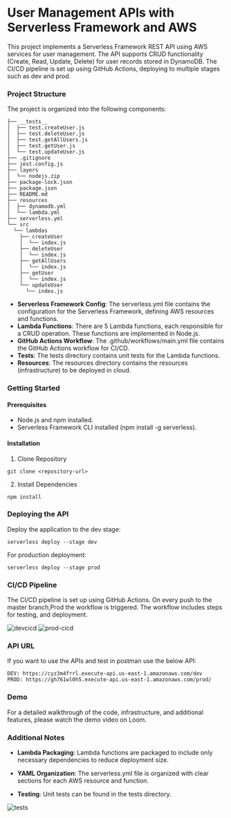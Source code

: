 # User Management APIs with Serverless Framework and AWS
This project implements a Serverless Framework REST API using AWS services for user management. The API supports CRUD functionality (Create, Read, Update, Delete) for user records stored in DynamoDB. The CI/CD pipeline is set up using GitHub Actions, deploying to multiple stages such as dev and prod. 

### Project Structure
The project is organized into the following components:
```
├── __tests__
│  ├── test.createUser.js
│  ├── test.deleteUser.js
│  ├── test.getAllUsers.js
│  ├── test.getUser.js
│  └── test.updateUser.js
├── .gitignore
├── jest.config.js
├── layers
│  └── nodejs.zip
├── package-lock.json
├── package.json
├── README.md
├── resources
│  ├── dynamodb.yml
│  └── lambda.yml
├── serverless.yml
└── src
  └── lambdas
    ├── createUser
    │  └── index.js
    ├── deleteUser
    │  └── index.js
    ├── getAllUsers
    │  └── index.js
    ├── getUser
    │  └── index.js
    └── updateUser
      └── index.js
```
- **Serverless Framework Config**: The serverless.yml file contains the configuration for the Serverless Framework, defining AWS resources and functions.
- **Lambda Functions**: There are 5 Lambda functions, each responsible for a CRUD operation. These functions are implemented in Node.js.
- **GitHub Actions Workflow**: The .github/workflows/main.yml file contains the GitHub Actions workflow for CI/CD.
- **Tests**: The tests directory contains unit tests for the Lambda functions.
- **Resources**: The resources directory contains the resources (infrastructure) to be deployed in cloud.

### Getting Started

#### Prerequisites

- Node.js and npm installed.
- Serverless Framework CLI installed (npm install -g serverless).

#### Installation

1. Clone Repository
```
git clone <repository-url>

```
2. Install Dependencies
```
npm install
```

### Deploying the API

Deploy the application to the dev stage:

```
serverless deploy --stage dev
```

For production deployment:

```
serverless deploy --stage prod
```

### CI/CD Pipeline
The CI/CD pipeline is set up using GitHub Actions. On every push to the master branch,Prod the workflow is triggered. The workflow includes steps for testing, and deployment.

![devcicd](https://github.com/srinumadhavv/serverless-guru-crud-assignment/assets/43718077/4cc47980-fe07-4dd1-9554-ab48c9a04c9f)
![prod-cicd](https://github.com/srinumadhavv/serverless-guru-crud-assignment/assets/43718077/8cc18cc7-bc64-4cc2-9960-6d062f90c684)

### API URL
If you want to use the APIs and test in postman use the below API:

```
DEV: https://cyz3m4frrl.execute-api.us-east-1.amazonaws.com/dev
PROD: https://gh761wl0h5.execute-api.us-east-1.amazonaws.com/prod/
```
### Demo
For a detailed walkthrough of the code, infrastructure, and additional features, please watch the demo video on Loom.

### Additional Notes

- **Lambda Packaging**: Lambda functions are packaged to include only necessary dependencies to reduce deployment size.

- **YAML Organization**: The serverless.yml file is organized with clear sections for each AWS resource and function.

- **Testing**: Unit tests can be found in the tests directory.

![tests](https://github.com/srinumadhavv/serverless-guru-crud-assignment/assets/43718077/e3c191cb-443c-4f11-b8a4-c328c56cfbb3)
